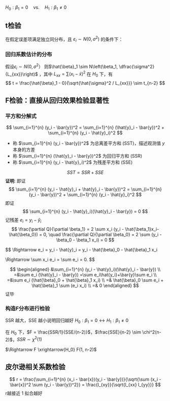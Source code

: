 
$H_0: \beta_1 = 0 \quad\text{vs.}\quad H_1: \beta_1 \neq 0$

## t检验
在假定误差项满足独立同分布，且 $\varepsilon_i \sim N(0, \sigma^2)$ 的条件下：
### 回归系数估计的分布
假设$\epsilon_i \sim N(0,\sigma^2）$ 则$\hat{\beta}_1 \sim N\left(\beta_1, \dfrac{\sigma^2}{L_{xx}}\right)$  ，其中  $L_{xx} = \sum (x_i - \bar{x})^2$
在 $H_0$ 下，有  
$$
t = \frac{\hat{\beta}_1 - 0}{\sqrt{\hat{\sigma}^2 / L_{xx}}} \sim t_{n-2}
$$
## F检验：直接从回归效果检验显著性
### 平方和分解式
$$
\sum_{i=1}^{n} (y_i - \bar{y})^2 = \sum_{i=1}^{n} (\hat{y}_i - \bar{y})^2 + \sum_{i=1}^{n} (y_i - \hat{y}_i)^2
$$
- 称 $\sum_{i=1}^{n} (y_i - \bar{y})^2$ 为总离差平方和 (SST)，描述观测值 $y$ 本身的方差
- 称 $\sum_{i=1}^{n} (\hat{y}_i - \bar{y})^2$ 为回归平方和 (SSR)
- 称 $\sum_{i=1}^{n} (y_i - \hat{y}_i)^2$ 为残差平方和 (SSE)

$$
SST = SSR + SSE
$$
**证明**:
即证
$$
\sum_{i=1}^{n} (y_i - \hat{y}_i + \hat{y}_i - \bar{y})^2 = \sum_{i=1}^{n} (y_i - \bar{y})^2 + \sum_{i=1}^{n} (y_i - \hat{y}_i)^2
$$
即证
$$
\sum_{i=1}^{n} (y_i - \hat{y}_i)(\hat{y}_i - \bar{y}) = 0
$$
 记残差 $e_i = y_i - \hat{y}_i$
$$
\frac{\partial Q}{\partial \beta_1} = 2 \sum x_i (y_i - \hat{\beta_1}x_i-\hat{\beta_0}) = 0, \quad \frac{\partial Q}{\partial \beta_0} = 2 \sum (y_i - \beta_0 - \beta_1 x_i) = 0
$$

$$
\Rightarrow e_i = y_i - \hat{y}_i = y_i - \hat{\beta}_0 - \hat{\beta}_1 x_i 

$$
$$
\Rightarrow \sum x_i e_i = \sum e_i = 0.
$$

$$
\begin{aligned}
&\sum_{i=1}^{n} (y_i - \hat{y}_i)(\hat{y}_i - \bar{y}) \\ 
=&\sum e_i (\hat{y}_i - \bar{y}) =\sum e_i\hat{y_i}+\bar{y}\sum e_i \\
=&\sum e_i (\hat{\beta}_0 + \hat{\beta}_1 x_i) \\
=& \hat{\beta}_0 \sum e_i + \hat{\beta}_1 \sum (e_i x_i) \\
=& 0
\end{aligned}
$$
证毕
### 构造F分布进行检验
SSR 越大，SSE 越小说明回归越好
$H_0: \beta_1 = 0 \leftrightarrow H_1: \beta_1 \neq 0$

在 $H_0$ 下，$F = \frac{SSR/1}{SSE/(n-2)}$，$\frac{SSE}{n-2} \sim \chi^2(n-2)$，$SSR \sim \chi^2(1)$

$\Rightarrow F \xrightarrow{H_0} F(1, n-2)$

## 皮尔逊相关系数检验

$$
r = \frac{\sum_{i=1}^{n} (x_i - \bar{x})(y_i - \bar{y})}{\sqrt{\sum (x_i - \bar{x})^2 \sum (y_i - \bar{y})^2}} = \frac{l_{xy}}{\sqrt{l_{xx} l_{yy}}}
$$
r越接近 1 拟合越好
